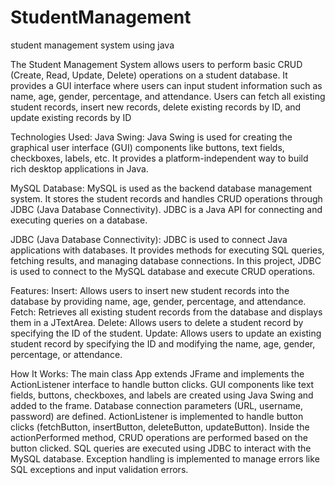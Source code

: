 # StudentManagement
student management system using java

The Student Management System allows users to perform basic CRUD (Create, Read, Update, Delete) operations on a student database. It provides a GUI interface where users can input student information such as name, age, gender, percentage, and attendance. Users can fetch all existing student records, insert new records, delete existing records by ID, and update existing records by ID

Technologies Used:
Java Swing: Java Swing is used for creating the graphical user interface (GUI) components like buttons, text fields, checkboxes, labels, etc. It provides a platform-independent way to build rich desktop applications in Java.

MySQL Database: MySQL is used as the backend database management system. It stores the student records and handles CRUD operations through JDBC (Java Database Connectivity). JDBC is a Java API for connecting and executing queries on a database.

JDBC (Java Database Connectivity): JDBC is used to connect Java applications with databases. It provides methods for executing SQL queries, fetching results, and managing database connections. In this project, JDBC is used to connect to the MySQL database and execute CRUD operations.

Features:
Insert: Allows users to insert new student records into the database by providing name, age, gender, percentage, and attendance.
Fetch: Retrieves all existing student records from the database and displays them in a JTextArea.
Delete: Allows users to delete a student record by specifying the ID of the student.
Update: Allows users to update an existing student record by specifying the ID and modifying the name, age, gender, percentage, or attendance.

How It Works:
The main class App extends JFrame and implements the ActionListener interface to handle button clicks.
GUI components like text fields, buttons, checkboxes, and labels are created using Java Swing and added to the frame.
Database connection parameters (URL, username, password) are defined.
ActionListener is implemented to handle button clicks (fetchButton, insertButton, deleteButton, updateButton).
Inside the actionPerformed method, CRUD operations are performed based on the button clicked.
SQL queries are executed using JDBC to interact with the MySQL database.
Exception handling is implemented to manage errors like SQL exceptions and input validation errors.

